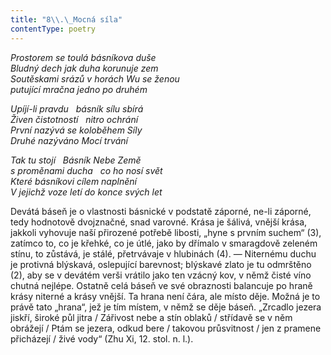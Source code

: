 ```yaml
---
title: "8\\.\_Mocná síla"
contentType: poetry
---
```


<section>

_Prostorem se toulá básníkova duše  
Bludný dech jak duha korunuje zem  
Soutěskami srázů v horách Wu se ženou  
putující mračna jedno po druhém_

</section>

<section>

_Upíjí-li pravdu   básník sílu sbírá  
Živen čistotností   nitro ochrání  
První nazývá se koloběhem Síly  
Druhé nazýváno Mocí trvání_

</section>

<section>

_Tak tu stojí   Básník Nebe Země  
s proměnami ducha   co ho nosí svět  
Které básníkovi cílem naplnění  
V jejichž voze letí do konce svých let_

</section>


<section>

Devátá báseň je o vlastnosti básnické v podstatě záporné, ne-li záporné, tedy hodnotově dvojznačné, snad varovné. Krása je šálivá, vnější krása, jakkoli vyhovuje naší přirozené potřebě libosti, „hyne s prvním suchem“ (3), zatímco to, co je křehké, co je útlé, jako by dřímalo v smaragdově zeleném stínu, to zůstává, je stálé, přetrvávaje v hlubinách (4). — Niternému duchu je protivná blýskavá, oslepující barevnost; blýskavé zlato je tu odmrštěno (2), aby se v devátém verši vrátilo jako ten vzácný kov, v němž čisté víno chutná nejlépe. Ostatně celá báseň ve své obraznosti balancuje po hraně krásy niterné a krásy vnější. Ta hrana není čára, ale místo děje. Možná je to právě tato „hrana“, jež je tím místem, v němž se děje báseň. „Zrcadlo jezera jiskří, široké půl jitra / Zářivost nebe a stín oblaků / střídavě se v něm obrážejí / Ptám se jezera, odkud bere / takovou průsvitnost / jen z pramene přicházejí / živé vody“ (Zhu Xi, 12. stol. n. l.).

</section>
